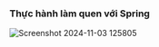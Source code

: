 ### Thực hành làm quen với Spring

![Screenshot 2024-11-03 125805](https://github.com/user-attachments/assets/12244035-cfbd-4c5b-8352-a842b8a229cd)
